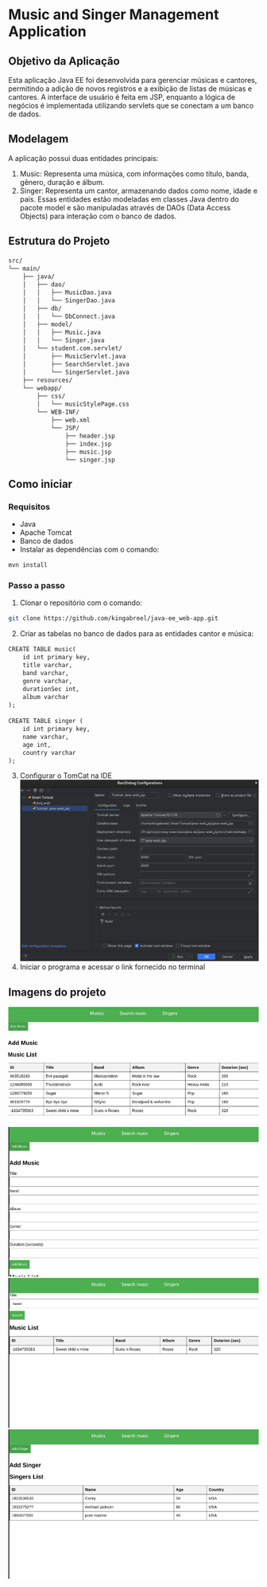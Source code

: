 # Music and Singer Management Application
## Objetivo da Aplicação
Esta aplicação Java EE foi desenvolvida para gerenciar músicas e cantores, permitindo a adição de novos registros e a exibição de listas de músicas e cantores. A interface de usuário é feita em JSP, enquanto a lógica de negócios é implementada utilizando servlets que se conectam a um banco de dados.

## Modelagem
A aplicação possui duas entidades principais:

1. Music: Representa uma música, com informações como título, banda, gênero, duração e álbum.
2. Singer: Representa um cantor, armazenando dados como nome, idade e país.
Essas entidades estão modeladas em classes Java dentro do pacote model e são manipuladas através de DAOs (Data Access Objects) para interação com o banco de dados.

## Estrutura do Projeto
```
src/
└── main/
    ├── java/
    │   ├── dao/
    │   │   ├── MusicDao.java
    │   │   └── SingerDao.java
    │   ├── db/
    │   │   └── DbConnect.java
    │   ├── model/
    │   │   ├── Music.java
    │   │   └── Singer.java
    │   └── student.com.servlet/
    │       ├── MusicServlet.java
    │       ├── SearchServlet.java
    │       └── SingerServlet.java
    ├── resources/
    └── webapp/
        ├── css/
        │   └── musicStylePage.css
        └── WEB-INF/
            ├── web.xml
            └── JSP/
                ├── header.jsp
                ├── index.jsp
                ├── music.jsp
                └── singer.jsp

```

## Como iniciar
### Requisitos
- Java
- Apache Tomcat
- Banco de dados
- Instalar as dependências com o comando:
```bash 
mvn install
```
### Passo a passo
1. Clonar o repositório com o comando:
```bash 
git clone https://github.com/kingabreel/java-ee_web-app.git
```
2. Criar as tabelas no banco de dados para as entidades cantor e música:
```postgresql
CREATE TABLE music(
    id int primary key,
    title varchar,
    band varchar,
    genre varchar,
    durationSec int,
    album varchar
);

CREATE TABLE singer (
    id int primary key,
    name varchar,
    age int,
    country varchar
);
```
3. Configurar o TomCat na IDE
![img.png](assets/img.png)
4. Iniciar o programa e acessar o link fornecido no terminal

## Imagens do projeto

![img_1.png](assets/img_1.png)
![img_2.png](assets/img_2.png)
![img_3.png](assets/img_3.png)
![img_4.png](assets/img_4.png)